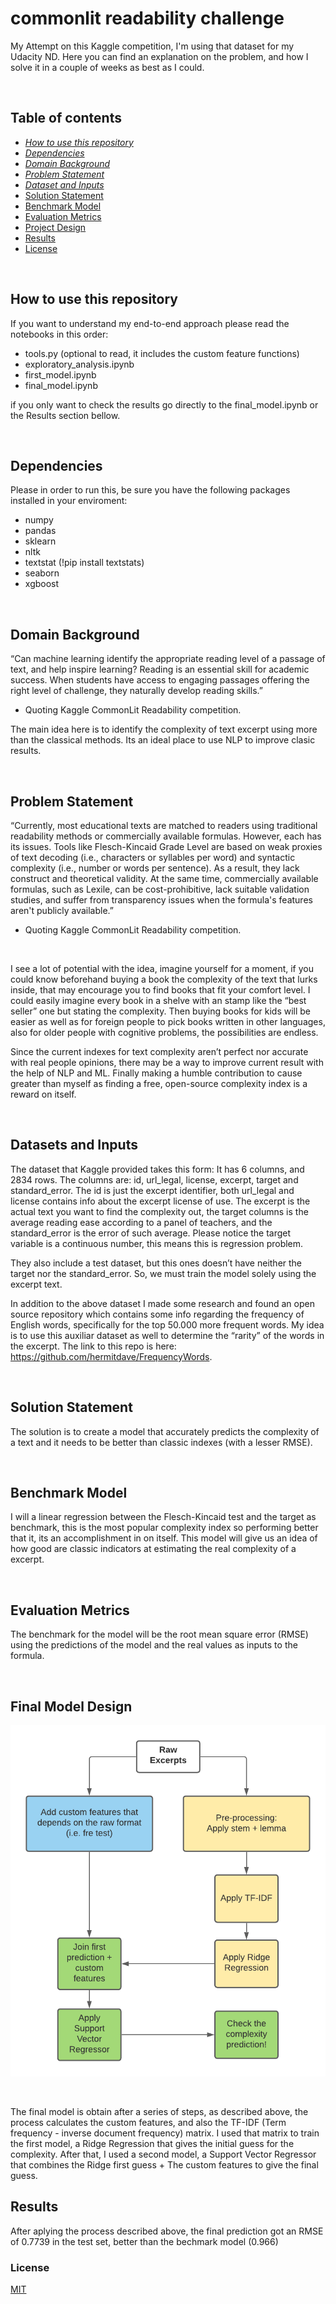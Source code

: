 # commonlit readability challenge

My Attempt on this Kaggle competition, I'm using that dataset for my Udacity ND.
Here you can find an explanation on the problem, and how I solve it in a couple of weeks as best as I could.

&nbsp;


## Table of contents
- [*How to use this repository*](##How-to-use-this-repository)
- [*Dependencies*](##How-to-use-this-repository)
- [*Domain Background*](##Domain-Background)
- [*Problem Statement*](##Problem-Statement)
- [*Dataset and Inputs*](##build-your-website-in-3-steps)
- [Solution Statement](##Solution-Statement)
- [Benchmark Model](##Benchmark-Model)
- [Evaluation Metrics](##Evaluation-Metrics)
- [Project Design](##Project-Design)
- [Results](##Results)
- [License](###License)

&nbsp;

## How to use this repository

If you want to understand my end-to-end approach please read the notebooks in this order:
- tools.py (optional to read, it includes the custom feature functions)
- exploratory_analysis.ipynb
- first_model.ipynb
- final_model.ipynb

if you only want to check the results go directly to the final_model.ipynb or the Results section bellow.

&nbsp;


## Dependencies

Please in order to run this, be sure you have the following packages installed in your enviroment:
 - numpy
 - pandas
 - sklearn
 - nltk
 - textstat (!pip install textstats)
 - seaborn
 - xgboost

&nbsp;

## Domain Background

“Can machine learning identify the appropriate reading level of a passage of text, and help inspire learning? Reading is an essential skill for academic success. When students have access to engaging passages offering the right level of challenge, they naturally develop reading skills.”

- Quoting Kaggle CommonLit Readability competition.

The main idea here is to identify the complexity of text excerpt using more than the classical methods. Its an ideal place to use NLP to improve clasic results.

&nbsp;

## Problem Statement

“Currently, most educational texts are matched to readers using traditional readability methods or commercially available formulas. However, each has its issues. Tools like Flesch-Kincaid Grade Level are based on weak proxies of text decoding (i.e., characters or syllables per word) and syntactic complexity (i.e., number or words per sentence). As a result, they lack construct and theoretical validity. At the same time, commercially available formulas, such as Lexile, can be cost-prohibitive, lack suitable validation studies, and suffer from transparency issues when the formula's features aren't publicly available.”

- Quoting Kaggle CommonLit Readability competition.

&nbsp;

I see a lot of potential with the idea, imagine yourself for a moment, if you could know beforehand buying a book the complexity of the text that lurks inside, that may encourage you to find books that fit your comfort level. I could easily imagine every book in a shelve with an stamp like the “best seller” one but stating the complexity. Then buying books for kids will be easier as well as for foreign people to pick books written in other languages, also for older people with cognitive problems, the possibilities are endless.

Since the current indexes for text complexity aren’t perfect nor accurate with real people opinions, there may be a way to improve current result with the help of NLP and ML. Finally making a humble contribution to cause greater than myself as finding a free, open-source complexity index is a reward on itself.

&nbsp;

## Datasets and Inputs

The dataset that Kaggle provided takes this form:
It has 6 columns, and 2834 rows. The columns are: id, url_legal, license, excerpt, target and standard_error. The id is just the excerpt identifier, both url_legal and license contains info about the excerpt license of use. The excerpt is the actual text you want to find the complexity out, the target columns is the average reading ease according to a panel of teachers, and the standard_error is the error of such average. Please notice the target variable is a continuous number, this means this is regression problem.

They also include a test dataset, but this ones doesn’t have neither the target nor the standard_error. So, we must train the model solely using the excerpt text.

In addition to the above dataset I made some research and found an open source repository which contains some info regarding the frequency of English words, specifically for the top 50.000 more frequent words. My idea is to use this auxiliar dataset as well to determine the “rarity” of the words in the excerpt. The link to this repo is here: https://github.com/hermitdave/FrequencyWords.

&nbsp;

## Solution Statement

The solution is to create a model that accurately predicts the complexity of a text and it needs to be better than classic indexes (with a lesser RMSE).

&nbsp;

## Benchmark Model

I will a linear regression between the Flesch-Kincaid test and the target as benchmark, this is the most popular complexity index so performing better that it, its an accomplishment in on itself. This model will give us an idea of how good are classic indicators at estimating the real complexity of a excerpt.

&nbsp;

## Evaluation Metrics

The benchmark for the model will be the root mean square error (RMSE) using the predictions of the model and the real values as inputs to the formula.

&nbsp;

## Final Model Design

<img src='mi_diagrama.png'>

&nbsp;

The final model is obtain after a series of steps, as described above, the process calculates the custom features, and also the TF-IDF (Term frequency - inverse document frequency) matrix. I used that matrix to train the first model, a Ridge Regression that gives the initial guess for the complexity. After that, I used a second model, a Support Vector Regressor that combines the Ridge first guess + The custom features to give the final guess.

## Results

After aplying the process described above, the final prediction got an RMSE of 0.7739 in the test set, better than the bechmark model (0.966)

### License

[MIT](https://choosealicense.com/licenses/mit/)
